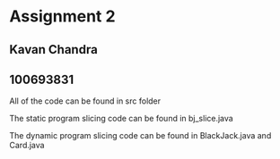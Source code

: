 # Assignment 2
## Kavan Chandra
## 100693831
All of the code can be found in src folder

The static program slicing code can be found in bj_slice.java

The dynamic program slicing code can be found in BlackJack.java and Card.java
